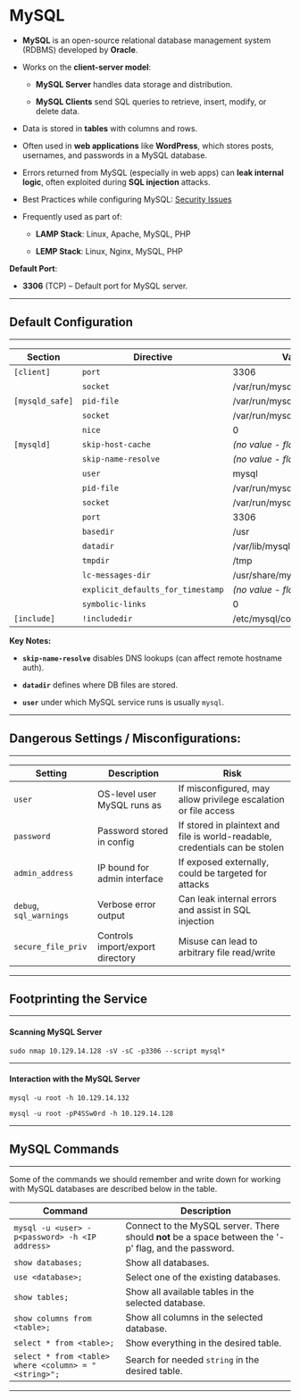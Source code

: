 # MySQL

- **MySQL** is an open-source relational database management system (RDBMS) developed by **Oracle**.
    
- Works on the **client-server model**:
    
    - **MySQL Server** handles data storage and distribution.
        
    - **MySQL Clients** send SQL queries to retrieve, insert, modify, or delete data.
        
- Data is stored in **tables** with columns and rows.
    
- Often used in **web applications** like **WordPress**, which stores posts, usernames, and passwords in a MySQL database.
    
- Errors returned from MySQL (especially in web apps) can **leak internal logic**, often exploited during **SQL injection** attacks.
    
- Best Practices while configuring MySQL: [Security Issues](https://dev.mysql.com/doc/refman/8.0/en/general-security-issues.html)
- Frequently used as part of:
    
    - **LAMP Stack**: Linux, Apache, MySQL, PHP
        
    - **LEMP Stack**: Linux, Nginx, MySQL, PHP
        

**Default Port**:

- **3306** (TCP) – Default port for MySQL server.

* * *

## Default Configuration

* * *

| **Section** | **Directive** | **Value** |
| --- | --- | --- |
| `[client]` | `port` | 3306 |
|     | `socket` | /var/run/mysqld/mysqld.sock |
| `[mysqld_safe]` | `pid-file` | /var/run/mysqld/mysqld.pid |
|     | `socket` | /var/run/mysqld/mysqld.sock |
|     | `nice` | 0   |
| `[mysqld]` | `skip-host-cache` | *(no value - flag is set)* |
|     | `skip-name-resolve` | *(no value - flag is set)* |
|     | `user` | mysql |
|     | `pid-file` | /var/run/mysqld/mysqld.pid |
|     | `socket` | /var/run/mysqld/mysqld.sock |
|     | `port` | 3306 |
|     | `basedir` | /usr |
|     | `datadir` | /var/lib/mysql |
|     | `tmpdir` | /tmp |
|     | `lc-messages-dir` | /usr/share/mysql |
|     | `explicit_defaults_for_timestamp` | *(no value - flag is set)* |
|     | `symbolic-links` | 0   |
| `[include]` | `!includedir` | /etc/mysql/conf.d/ |

**Key Notes:**

- **`skip-name-resolve`** disables DNS lookups (can affect remote hostname auth).
    
- **`datadir`** defines where DB files are stored.
    
- **`user`** under which MySQL service runs is usually `mysql`.
    

* * *

## Dangerous Settings / Misconfigurations:

* * *

| Setting | Description | Risk |
| --- | --- | --- |
| `user` | OS-level user MySQL runs as | If misconfigured, may allow privilege escalation or file access |
| `password` | Password stored in config | If stored in plaintext and file is world-readable, credentials can be stolen |
| `admin_address` | IP bound for admin interface | If exposed externally, could be targeted for attacks |
| `debug`, `sql_warnings` | Verbose error output | Can leak internal errors and assist in SQL injection |
| `secure_file_priv` | Controls import/export directory | Misuse can lead to arbitrary file read/write |

* * *

## Footprinting the Service

* * *

#### Scanning MySQL Server

`sudo nmap 10.129.14.128 -sV -sC -p3306 --script mysql*`

* * *

#### Interaction with the MySQL Server

`mysql -u root -h 10.129.14.132`

`mysql -u root -pP4SSw0rd -h 10.129.14.128`

* * *

## MySQL Commands

* * *

Some of the commands we should remember and write down for working with MySQL databases are described below in the table.

| **Command** | **Description** |
| --- | --- |
| `mysql -u <user> -p<password> -h <IP address>` | Connect to the MySQL server. There should **not** be a space between the '-p' flag, and the password. |
| `show databases;` | Show all databases. |
| `use <database>;` | Select one of the existing databases. |
| `show tables;` | Show all available tables in the selected database. |
| `show columns from <table>;` | Show all columns in the selected database. |
| `select * from <table>;` | Show everything in the desired table. |
| `select * from <table> where <column> = "<string>";` | Search for needed `string` in the desired table. |

* * *

&nbsp;